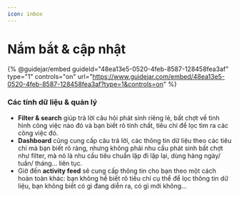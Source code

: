 ```yaml
---
icon: inbox
---
```


# Nắm bắt & cập nhật

{% @guidejar/embed guideId="48ea13e5-0520-4feb-8587-128458fea3af" type="1" controls="on" url="https://www.guidejar.com/embed/48ea13e5-0520-4feb-8587-128458fea3af?type=1&controls=on" %}

### Các tính dữ liệu & quản lý

* **Filter & search** giúp trả lời câu hỏi phát sinh riêng lẻ, bất chợt về tình hình công việc nào đó và bạn biết rõ tính chất, tiêu chí để lọc tìm ra các công việc đó.
* **Dashboard** cũng cung cấp câu trả lời, các thông tin dữ liệu theo các tiêu chí mà bạn biết rõ ràng, nhưng không phải nhu cầu phát sinh bất chợt như filter, mà nó là nhu cầu tiêu chuẩn lặp đi lặp lại, dùng hàng ngày/ tuần/ tháng... liên tục.
* Giờ đến **activity feed** sẽ cung cấp thông tin cho bạn theo một cách hoàn toàn khác: bạn không hề biết rõ tiêu chí cụ thể để lọc thông tin dữ liệu, bạn không biết có gì đang diễn ra, có gì mới không...
